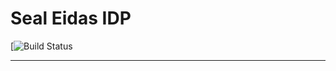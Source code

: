 Seal Eidas IDP
====================

[![Build Status](https://travis-ci.org/EC-SEAL/idp-edugain.svg?branch=master)

---------

